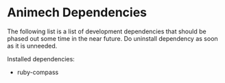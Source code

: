 # Animech Dependencies

The following list is a list of development dependencies that should be phased out some time in the near future. Do uninstall dependency as soon as it is unneeded.

Installed dependencies:
  - ruby-compass
